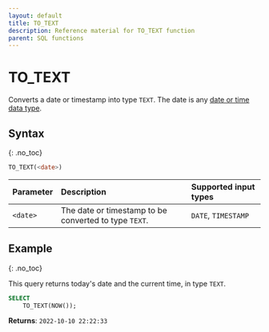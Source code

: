 ```yaml
---
layout: default
title: TO_TEXT
description: Reference material for TO_TEXT function
parent: SQL functions
---
```


# TO\_TEXT

Converts a date or timestamp into type `TEXT`. The date is any [date or time data type](../../general-reference/data-types.md).

## Syntax
{: .no_toc}

```sql
TO_TEXT(<date>)
```

| Parameter | Description                           | Supported input types |
| :--------- | :------------------------------------- | :-------------------- |
| `<date>`  | The date or timestamp to be converted to type `TEXT`. | `DATE`, `TIMESTAMP` |

## Example
{: .no_toc}

This query returns today's date and the current time, in type `TEXT`.

```sql
SELECT
	TO_TEXT(NOW());
```

**Returns**: `2022-10-10 22:22:33`
